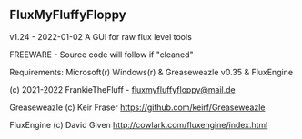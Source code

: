 FluxMyFluffyFloppy
----------------------------------------
v1.24 - 2022-01-02
A GUI for raw flux level tools

FREEWARE - Source code will follow if "cleaned"

Requirements: Microsoft(r) Windows(r) & Greaseweazle v0.35 & FluxEngine

(c) 2021-2022 FrankieTheFluff - fluxmyfluffyfloppy@mail.de

Greaseweazle (c) Keir Fraser
https://github.com/keirf/Greaseweazle

FluxEngine (c) David Given
http://cowlark.com/fluxengine/index.html
